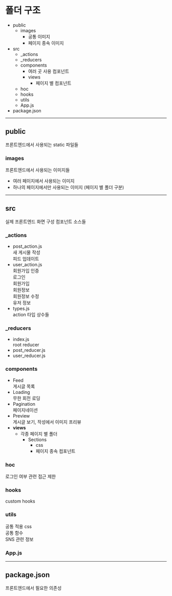 # 폴더 구조
- public
  - images
    - 공통 이미지
    - 페이지 종속 이미지
- src
  - _actions
  - _reducers
  - components
    - 여러 곳 사용 컴포넌트
    - views
      - 페이지 별 컴포넌트
  - hoc
  - hooks
  - utils
  - App.js
- package.json

---

## public
프론트엔드에서 사용되는 static 파일들

### images
프론트엔드에서 사용되는 이미지들
- 여러 페이지에서 사용되는 이미지
- 하나의 페이지에서만 사용되는 이미지 (페이지 별 폴더 구분)

---

## src
실제 프론트엔드 화면 구성 컴포넌트 소스들

### _actions
- post_action.js   
새 게시물 작성   
피드 업데이트   
- user_action.js   
회원가입 인증   
로그인   
회원가입   
회원정보   
회원정보 수정   
유저 정보   
- types.js   
action 타입 상수들   

### _reducers
- index.js   
root reducer   
- post_reducer.js
- user_reducer.js

### components
- Feed   
게시글 목록   
- Loading   
무한 회전 로딩   
- Pagination   
페이지네이션   
- Preview   
게시글 보기, 작성에서 이미지 프리뷰   
- **views**   
  - 각종 페이지 별 폴더   
    - Sections   
      - css   
      - 페이지 종속 컴포넌트   

### hoc
로그인 여부 관련 접근 제한

### hooks
custom hooks

### utils
공통 적용 css   
공통 함수   
SNS 관련 정보   

### App.js

---

## package.json
프론트엔드에서 필요한 의존성

